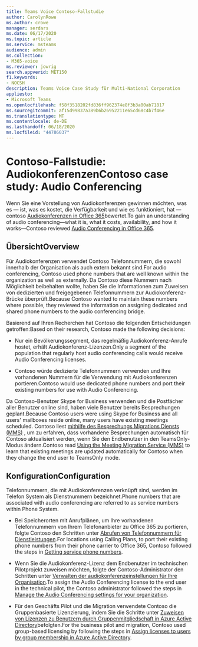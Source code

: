 ```yaml
---
title: Teams Voice Contoso-Fallstudie
author: CarolynRowe
ms.author: crowe
manager: serdars
ms.date: 06/17/2020
ms.topic: article
ms.service: msteams
audience: admin
ms.collection:
- M365-voice
ms.reviewer: jowrig
search.appverid: MET150
f1.keywords:
- NOCSH
description: Teams Voice Case Study für Multi-National Corporation
appliesto:
- Microsoft Teams
ms.openlocfilehash: f58f3518202fd836ff962374e8f3b3a00ab71817
ms.sourcegitcommit: af15d99837a389b6b26952211e65cd68c4b7f46e
ms.translationtype: MT
ms.contentlocale: de-DE
ms.lasthandoff: 06/18/2020
ms.locfileid: "44786037"
---
```

# <a name="contoso-case-study-audio-conferencing"></a><span data-ttu-id="e4aa2-103">Contoso-Fallstudie: Audiokonferenzen</span><span class="sxs-lookup"><span data-stu-id="e4aa2-103">Contoso case study: Audio Conferencing</span></span>

<span data-ttu-id="e4aa2-104">Wenn Sie eine Vorstellung von Audiokonferenzen gewinnen möchten, was es &mdash; ist, was es kostet, die Verfügbarkeit und wie es funktioniert, hat &mdash; contoso [Audiokonferenzen in Office 365](deploy-audio-conferencing-teams-landing-page.md)bewertet.</span><span class="sxs-lookup"><span data-stu-id="e4aa2-104">To gain an understanding of audio conferencing&mdash;what it is, what it costs, availability, and how it works&mdash;Contoso reviewed [Audio Conferencing in Office 365](deploy-audio-conferencing-teams-landing-page.md).</span></span> 

## <a name="overview"></a><span data-ttu-id="e4aa2-105">Übersicht</span><span class="sxs-lookup"><span data-stu-id="e4aa2-105">Overview</span></span> 

<span data-ttu-id="e4aa2-106">Für Audiokonferenzen verwendet Contoso Telefonnummern, die sowohl innerhalb der Organisation als auch extern bekannt sind.</span><span class="sxs-lookup"><span data-stu-id="e4aa2-106">For audio conferencing, Contoso used phone numbers that are well known within the organization as well as externally.</span></span> <span data-ttu-id="e4aa2-107">Da Contoso diese Nummern nach Möglichkeit beibehalten wollte, haben Sie die Informationen zum Zuweisen von dedizierten und freigegebenen Telefonnummern zur Audiokonferenz-Brücke überprüft.</span><span class="sxs-lookup"><span data-stu-id="e4aa2-107">Because Contoso wanted to maintain these numbers where possible, they reviewed the information on assigning dedicated and shared phone numbers to the audio conferencing bridge.</span></span> 

<span data-ttu-id="e4aa2-108">Basierend auf Ihren Recherchen hat Contoso die folgenden Entscheidungen getroffen:</span><span class="sxs-lookup"><span data-stu-id="e4aa2-108">Based on their research, Contoso made the following decisions:</span></span> 

- <span data-ttu-id="e4aa2-109">Nur ein Bevölkerungssegment, das regelmäßig Audiokonferenz-Anrufe hostet, erhält Audiokonferenz-Lizenzen.</span><span class="sxs-lookup"><span data-stu-id="e4aa2-109">Only a segment of the population that regularly host audio conferencing calls would receive Audio Conferencing licenses.</span></span> 

- <span data-ttu-id="e4aa2-110">Contoso würde dedizierte Telefonnummern verwenden und Ihre vorhandenen Nummern für die Verwendung mit Audiokonferenzen portieren.</span><span class="sxs-lookup"><span data-stu-id="e4aa2-110">Contoso would use dedicated phone numbers and port their existing numbers for use with Audio Conferencing.</span></span>   

<span data-ttu-id="e4aa2-111">Da Contoso-Benutzer Skype for Business verwenden und die Postfächer aller Benutzer online sind, haben viele Benutzer bereits Besprechungen geplant.</span><span class="sxs-lookup"><span data-stu-id="e4aa2-111">Because Contoso users were using Skype for Business and all users' mailboxes reside online, many users have existing meetings scheduled.</span></span> <span data-ttu-id="e4aa2-112">Contoso liest [mithilfe des Besprechungs Migrations Diensts (MMS)](https://docs.microsoft.com/SkypeForBusiness/audio-conferencing-in-office-365/setting-up-the-meeting-migration-service-mms?toc=/MicrosoftTeams/toc.json&bc=/microsoftteams/breadcrumb/toc.json) , um zu erfahren, dass vorhandene Besprechungen automatisch für Contoso aktualisiert werden, wenn Sie den Endbenutzer in den TeamsOnly-Modus ändern.</span><span class="sxs-lookup"><span data-stu-id="e4aa2-112">Contoso read [Using the Meeting Migration Service (MMS)](https://docs.microsoft.com/SkypeForBusiness/audio-conferencing-in-office-365/setting-up-the-meeting-migration-service-mms?toc=/MicrosoftTeams/toc.json&bc=/microsoftteams/breadcrumb/toc.json) to learn that existing meetings are updated automatically for Contoso when they change the end user to TeamsOnly mode.</span></span>  


## <a name="configuration"></a><span data-ttu-id="e4aa2-113">Konfiguration</span><span class="sxs-lookup"><span data-stu-id="e4aa2-113">Configuration</span></span>

<span data-ttu-id="e4aa2-114">Telefonnummern, die mit Audiokonferenzen verknüpft sind, werden im Telefon System als Dienstnummern bezeichnet.</span><span class="sxs-lookup"><span data-stu-id="e4aa2-114">Phone numbers that are associated with audio conferencing are referred to as service numbers within Phone System.</span></span> 

- <span data-ttu-id="e4aa2-115">Bei Speicherorten mit Anrufplänen, um Ihre vorhandenen Telefonnummern von Ihrem Telefonanbieter zu Office 365 zu portieren, folgte Contoso den Schritten unter [Abrufen von Telefonnummern für Dienstleistungen](getting-service-phone-numbers.md).</span><span class="sxs-lookup"><span data-stu-id="e4aa2-115">For locations using Calling Plans, to port their existing phone numbers from their phone carrier to Office 365, Contoso followed the steps in [Getting service phone numbers](getting-service-phone-numbers.md).</span></span>

- <span data-ttu-id="e4aa2-116">Wenn Sie die Audiokonferenz-Lizenz dem Endbenutzer im technischen Pilotprojekt zuweisen möchten, folgte der Contoso-Administrator den Schritten unter [Verwalten der audiokonferenzeinstellungen für Ihre Organisation](manage-the-audio-conferencing-settings-for-my-organization-in-teams.md).</span><span class="sxs-lookup"><span data-stu-id="e4aa2-116">To assign the Audio Conferencing license to the end user in the technical pilot, the Contoso administrator followed the steps in [Manage the Audio Conferencing settings for your organization](manage-the-audio-conferencing-settings-for-my-organization-in-teams.md).</span></span> 

- <span data-ttu-id="e4aa2-117">Für den Geschäfts Pilot und die Migration verwendete Contoso die Gruppenbasierte Lizenzierung, indem Sie die Schritte unter [Zuweisen von Lizenzen zu Benutzern durch Gruppenmitgliedschaft in Azure Active Directory](https://docs.microsoft.com/azure/active-directory/users-groups-roles/licensing-groups-assign)befolgten.</span><span class="sxs-lookup"><span data-stu-id="e4aa2-117">For the business pilot and migration, Contoso used group-based licensing by following the steps in [Assign licenses to users by group membership in Azure Active Directory](https://docs.microsoft.com/azure/active-directory/users-groups-roles/licensing-groups-assign).</span></span>  

 

 